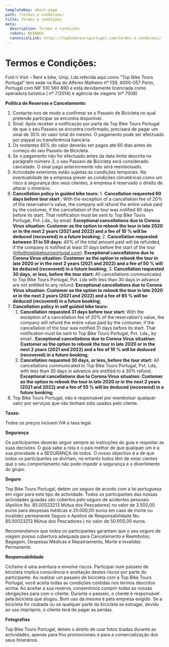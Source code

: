```yaml
---
templateKey: about-page
path: /termos-e-condicoes/
title: Termos e condições
meta:
  description: Termos e condições
  robots: NOINDEX
  canonicalLink: https://topbiketoursportugal.com/termos-e-condicoes/
---
```

# **Termos e Condições:**

Fold n´Visit – Rent a bike, Unip, Lda referida aqui como ”Top Bike Tours Portugal" tem sede na Rua do Alferes Malheiro nº 139, 4000-057 Porto, Portugal com NIF 510 560 890 e está devidamente licenciada como operadora turística ( nº 7/2014) e agência de viagens (nº 7008)

**Política de Reservas e Cancelamento:**

1. Contacte-nos de modo a confirmar se o Passeio de Bicicleta no qual pretende participar se encontra disponível.
2. Sinal: Após receber a notificação por parte da Top Bike Tours Portugal de que o seu Passeio se encontra confirmado, precisará de pagar um sinal de 35% do valor total do mesmo. O pagamento pode ser efectuado por paypal ou transferência bancária.
3. Os restantes 65% do valor deverão ser pagos até 60 dias antes do começo do seu Passeio de Bicicleta.
4. Se o pagamento não for efectuado antes da data limite descrita no parágrafo número 3, o seu Passeio de Bicicleta será considerado cancelado. O sinal pago anteriormente não será reembolsado.
5. Actividade exteriores estão sujeitas às condições temporais. Na eventualidade de a empresa prever as condições climatéricas como um risco à segurança dos seus clientes, à empresa é reservado o direito de alterar o itinerário.
6. **Cancellation policy in guided bike tours:**
         1. **Cancellation requested 60 days before tour start :** With the exception of a cancellation fee of 20% of the reservation's value, the company will refund the entire value paid by the costumer, if the cancellation of the tour was notified 60 days before its start. That notification must be sent to Top Bike Tours Portugal, Pvt. Lda., by email. **Exceptional cancellations due to Corona Virus situation: Customer as the option to rebook the tour in late 2020 or in the next 2 years (2021 and 2022) and a fee of 10 % will be deduced (recovered) in a future booking;**
         2. **Cancellation requested between 31 to 59 days:** 40% of the total amount paid will be refunded, if the company is notified at least 31 days before the start of the tour (info@topbiketoursportugal.com). **Exceptional cancellations due to Corona Virus situation: Customer as the option to rebook the tour in late 2020 or in the next 2 years (2021 and 2022) and a fee of 50 % will be deduced (recovered) in a future booking;**
         3. **Cancellation requested 30 days, or less, before the tour start:** All cancellations communicated to Top Bike Tours Portugal, Pvt. Lda with less than 30 days in advance are not entitled to any refund. **Exceptional cancellations due to Corona Virus situation: Customer as the option to rebook the tour in late 2020 or in the next 2 years (2021 and 2022) and a fee of 85 % will be deduced (recovered) in a future booking;**
7. **Cancellation policy in self guided bike tours:**
   1. **Cancellation requested 31 days before tour start:** With the exception of a cancellation fee of 20% of the reservation's value, the company will refund the entire value paid by the costumer, if the cancellation of the tour was notified 31 days before its start. That notification must be sent to Top Bike Tours Portugal, Pvt. Lda., by email.. **Exceptional cancellations due to Corona Virus situation: Customer as the option to rebook the tour in late 2020 or in the next 2 years (2021 and 2022) and a fee of 10 % will be deduced (recovered) in a future booking;**
   2. **Cancellation requested 30 days, or less, before the tour start:** All cancellations communicated to Top Bike Tours Portugal, Pvt. Lda, with less than 30 days in advance are entitled to a 30% refund. **Exceptional cancellations due to Corona Virus situation: Customer as the option to rebook the tour in late 2020 or in the next 2 years (2021 and 2022) and a fee of 55 % will be deduced (recovered) in a future booking;**
8. Top Bike Tours Portugal, não é responsável por reembolsar qualquer valor por serviços que não tenham sido usados pelo cliente.

**Taxas:**

Todos os preços incluem IVA à taxa legal.

**Segurança**

Os participantes deverão seguir sempre as instruções do guia e respeitar as suas decisões. O guia sabe a rota e o país melhor de que qualquer um e a sua prioridade é a SEGURANÇA de todos. O nosso objectivo é a de que todos os participantes se divirtam, no entanto todos têm de estar cientes que o seu comportamento não pode impedir a segurança e o divertimento do grupo.

**Seguro**

Top Bike Tours Portugal, detém um seguro de acordo com a lei portuguesa em vigor para este tipo de actividade. Todos os participantes das nossas actividades guiadas são cobertos pelo seguro de acidentes pessoais (Apólice No. 85.00023213 Mútua dos Pescadores) no valor de 3.500,00 euros para despesas médicas e 20.000,00 euros em caso de morte ou invalidez permanente Seguro e Apólice de Responsabilidade No. 85.00023213 Mútua dos Pescadores ) no valor de 50.000,00 euros.

Recomendamos que todos os participantes garantam que o seu seguro de viagem possui cobertura adequada para Cancelamento e Reembolso, Bagagem, Despesas Médicas e Repatriamento, Morte e Invalidez Permanente.

**Responsabilidade**

Ciclismo é uma aventura e envolve riscos. Participar num passeio de bicicleta implica consciência e aceitação destes riscos por parte do participante. Ao realizar um passeio de bicicleta com a Top Bike Tours Portugal, você aceita todas as condições contidas nos termos descritos acima. Ao aceitar a sua reserva, consentimos cumprir todas as nossas obrigações para com o cliente. Durante o passeio, o cliente é responsável pela bicicleta que alugou. Bom uso da mesma é pela empresa exigido. Se a bicicleta for roubada ou se qualquer parte da bicicleta se estragar, devido ao uso impróprio, o cliente terá de pagar as perdas.

**Fotografias**

Top Bike Tours Portugal, detém o direito de usar fotos tiradas durante as actividades, apenas para fins promocionais e para a comercialização dos seus itinerários.
